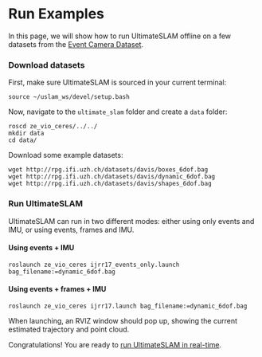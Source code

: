 # Run Examples

In this page, we will show how to run UltimateSLAM offline on a few datasets from the [Event Camera Dataset](http://rpg.ifi.uzh.ch/davis_data.html).

### Download datasets

First, make sure UltimateSLAM is sourced in your current terminal:

```
source ~/uslam_ws/devel/setup.bash
```

Now, navigate to the `ultimate_slam` folder and create a `data` folder:

```
roscd ze_vio_ceres/../../
mkdir data
cd data/
```

Download some example datasets:

```
wget http://rpg.ifi.uzh.ch/datasets/davis/boxes_6dof.bag
wget http://rpg.ifi.uzh.ch/datasets/davis/dynamic_6dof.bag
wget http://rpg.ifi.uzh.ch/datasets/davis/shapes_6dof.bag
```

### Run UltimateSLAM

UltimateSLAM can run in two different modes: either using only events and IMU, or using events, frames and IMU.

#### Using events + IMU

```
roslaunch ze_vio_ceres ijrr17_events_only.launch bag_filename:=dynamic_6dof.bag
```

#### Using events + frames + IMU

```
roslaunch ze_vio_ceres ijrr17.launch bag_filename:=dynamic_6dof.bag
```

When launching, an RVIZ window should pop up, showing the current estimated trajectory and point cloud.

Congratulations! You are ready to [run UltimateSLAM in real-time](Run-Live-Demo.md).